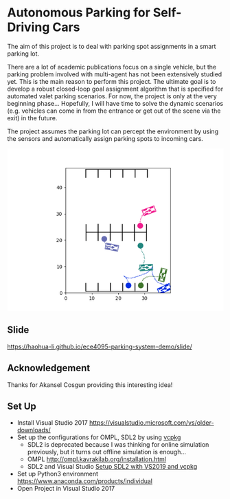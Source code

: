 # Autonomous Parking for Self-Driving Cars

The aim of this project is to deal with parking spot assignments in a smart parking lot. 

There are a lot of academic publications focus on a single vehicle, but the parking problem involved with multi-agent has not been extensively studied yet. This is the main reason to perform this project. The ultimate goal is to develop a robust closed-loop goal assignment algorithm that is specified for automated valet parking scenarios. For now, the project is only at the very beginning phase… Hopefully, I will have time to solve the dynamic scenarios (e.g. vehicles can come in from the entrance or get out of the scene via the exit) in the future.

The project assumes the parking lot can percept the environment by using the sensors and automatically assign parking spots to incoming cars.

![prioritized_goal_example_presentation](./imgs/prioritized_goal_example_presentation.gif)

## Slide

https://haohua-li.github.io/ece4095-parking-system-demo/slide/

## Acknowledgement

Thanks for Akansel Cosgun providing this interesting idea!

## Set Up 

- Install Visual Studio 2017 <https://visualstudio.microsoft.com/vs/older-downloads/>
- Set up the configurations for OMPL, SDL2 by using [vcpkg](https://github.com/microsoft/vcpkg)
  - SDL2 is deprecated because I was thinking for online simulation previously, but it turns out offline simulation is enough... 
  - OMPL http://ompl.kavrakilab.org/installation.html
  - SDL2 and Visual Studio [Setup SDL2 with VS2019 and vcpkg](https://randoruf.github.io/2021/03/23/install-sdl2-windows.html)
- Set up Python3 environment https://www.anaconda.com/products/individual
- Open Project in Visual Studio 2017

